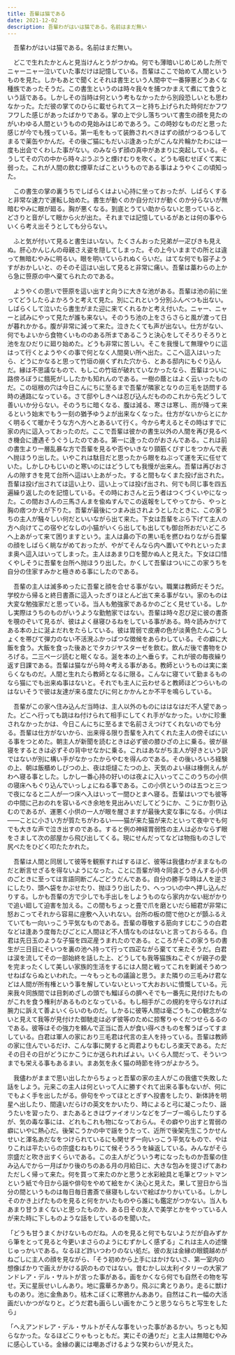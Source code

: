 ```yaml
---
title: 吾輩は猫である
date: 2021-12-02
description: 吾輩わがはいは猫である。名前はまだ無い
---
```


　吾輩わがはいは猫である。名前はまだ無い。

　どこで生れたかとんと見当けんとうがつかぬ。何でも薄暗いじめじめした所でニャーニャー泣いていた事だけは記憶している。吾輩はここで始めて人間というものを見た。しかもあとで聞くとそれは書生という人間中で一番獰悪どうあくな種族であったそうだ。この書生というのは時々我々を捕つかまえて煮にて食うという話である。しかしその当時は何という考もなかったから別段恐しいとも思わなかった。ただ彼の掌てのひらに載せられてスーと持ち上げられた時何だかフワフワした感じがあったばかりである。掌の上で少し落ちついて書生の顔を見たのがいわゆる人間というものの見始みはじめであろう。この時妙なものだと思った感じが今でも残っている。第一毛をもって装飾されべきはずの顔がつるつるしてまるで薬缶やかんだ。その後ご猫にもだいぶ逢あったがこんな片輪かたわには一度も出会でくわした事がない。のみならず顔の真中があまりに突起している。そうしてその穴の中から時々ぷうぷうと煙けむりを吹く。どうも咽むせぽくて実に弱った。これが人間の飲む煙草たばこというものである事はようやくこの頃知った。

　この書生の掌の裏うちでしばらくはよい心持に坐っておったが、しばらくすると非常な速力で運転し始めた。書生が動くのか自分だけが動くのか分らないが無暗むやみに眼が廻る。胸が悪くなる。到底とうてい助からないと思っていると、どさりと音がして眼から火が出た。それまでは記憶しているがあとは何の事やらいくら考え出そうとしても分らない。

　ふと気が付いて見ると書生はいない。たくさんおった兄弟が一疋ぴきも見えぬ。肝心かんじんの母親さえ姿を隠してしまった。その上今いままでの所とは違って無暗むやみに明るい。眼を明いていられぬくらいだ。はてな何でも容子ようすがおかしいと、のそのそ這はい出して見ると非常に痛い。吾輩は藁わらの上から急に笹原の中へ棄てられたのである。

　ようやくの思いで笹原を這い出すと向うに大きな池がある。吾輩は池の前に坐ってどうしたらよかろうと考えて見た。別にこれという分別ふんべつも出ない。しばらくして泣いたら書生がまた迎に来てくれるかと考え付いた。ニャー、ニャーと試みにやって見たが誰も来ない。そのうち池の上をさらさらと風が渡って日が暮れかかる。腹が非常に減って来た。泣きたくても声が出ない。仕方がない、何でもよいから食物くいもののある所まであるこうと決心をしてそろりそろりと池を左ひだりに廻り始めた。どうも非常に苦しい。そこを我慢して無理やりに這はって行くとようやくの事で何となく人間臭い所へ出た。ここへ這入はいったら、どうにかなると思って竹垣の崩くずれた穴から、とある邸内にもぐり込んだ。縁は不思議なもので、もしこの竹垣が破れていなかったなら、吾輩はついに路傍ろぼうに餓死がししたかも知れんのである。一樹の蔭とはよく云いったものだ。この垣根の穴は今日こんにちに至るまで吾輩が隣家となりの三毛を訪問する時の通路になっている。さて邸やしきへは忍び込んだもののこれから先どうして善いいか分らない。そのうちに暗くなる、腹は減る、寒さは寒し、雨が降って来るという始末でもう一刻の猶予ゆうよが出来なくなった。仕方がないからとにかく明るくて暖かそうな方へ方へとあるいて行く。今から考えるとその時はすでに家の内に這入っておったのだ。ここで吾輩は彼かの書生以外の人間を再び見るべき機会に遭遇そうぐうしたのである。第一に逢ったのがおさんである。これは前の書生より一層乱暴な方で吾輩を見るや否やいきなり頸筋くびすじをつかんで表へ抛ほうり出した。いやこれは駄目だと思ったから眼をねぶって運を天に任せていた。しかしひもじいのと寒いのにはどうしても我慢が出来ん。吾輩は再びおさんの隙すきを見て台所へ這はい上あがった。すると間もなくまた投げ出された。吾輩は投げ出されては這い上り、這い上っては投げ出され、何でも同じ事を四五遍繰り返したのを記憶している。その時におさんと云う者はつくづくいやになった。この間おさんの三馬さんまを偸ぬすんでこの返報をしてやってから、やっと胸の痞つかえが下りた。吾輩が最後につまみ出されようとしたときに、この家うちの主人が騒々しい何だといいながら出て来た。下女は吾輩をぶら下げて主人の方へ向けてこの宿やどなしの小猫がいくら出しても出しても御台所おだいどころへ上あがって来て困りますという。主人は鼻の下の黒い毛を撚ひねりながら吾輩の顔をしばらく眺ながめておったが、やがてそんなら内へ置いてやれといったまま奥へ這入はいってしまった。主人はあまり口を聞かぬ人と見えた。下女は口惜くやしそうに吾輩を台所へ抛ほうり出した。かくして吾輩はついにこの家うちを自分の住家すみかと極きめる事にしたのである。

　吾輩の主人は滅多めったに吾輩と顔を合せる事がない。職業は教師だそうだ。学校から帰ると終日書斎に這入ったぎりほとんど出て来る事がない。家のものは大変な勉強家だと思っている。当人も勉強家であるかのごとく見せている。しかし実際はうちのものがいうような勤勉家ではない。吾輩は時々忍び足に彼の書斎を覗のぞいて見るが、彼はよく昼寝ひるねをしている事がある。時々読みかけてある本の上に涎よだれをたらしている。彼は胃弱で皮膚の色が淡黄色たんこうしょくを帯びて弾力のない不活溌ふかっぱつな徴候をあらわしている。その癖に大飯を食う。大飯を食った後あとでタカジヤスターゼを飲む。飲んだ後で書物をひろげる。二三ページ読むと眠くなる。涎を本の上へ垂らす。これが彼の毎夜繰り返す日課である。吾輩は猫ながら時々考える事がある。教師というものは実に楽らくなものだ。人間と生れたら教師となるに限る。こんなに寝ていて勤まるものなら猫にでも出来ぬ事はないと。それでも主人に云わせると教師ほどつらいものはないそうで彼は友達が来る度たびに何とかかんとか不平を鳴らしている。

　吾輩がこの家へ住み込んだ当時は、主人以外のものにははなはだ不人望であった。どこへ行っても跳はね付けられて相手にしてくれ手がなかった。いかに珍重されなかったかは、今日こんにちに至るまで名前さえつけてくれないのでも分る。吾輩は仕方がないから、出来得る限り吾輩を入れてくれた主人の傍そばにいる事をつとめた。朝主人が新聞を読むときは必ず彼の膝ひざの上に乗る。彼が昼寝をするときは必ずその背中せなかに乗る。これはあながち主人が好きという訳ではないが別に構い手がなかったからやむを得んのである。その後いろいろ経験の上、朝は飯櫃めしびつの上、夜は炬燵こたつの上、天気のよい昼は椽側えんがわへ寝る事とした。しかし一番心持の好いのは夜よに入いってここのうちの小供の寝床へもぐり込んでいっしょにねる事である。この小供というのは五つと三つで夜になると二人が一つ床へ入はいって一間ひとまへ寝る。吾輩はいつでも彼等の中間に己おのれを容いるべき余地を見出みいだしてどうにか、こうにか割り込むのであるが、運悪く小供の一人が眼を醒さますが最後大変な事になる。小供は――ことに小さい方が質たちがわるい――猫が来た猫が来たといって夜中でも何でも大きな声で泣き出すのである。すると例の神経胃弱性の主人は必かならず眼をさまして次の部屋から飛び出してくる。現にせんだってなどは物指ものさしで尻ぺたをひどく叩たたかれた。

　吾輩は人間と同居して彼等を観察すればするほど、彼等は我儘わがままなものだと断言せざるを得ないようになった。ことに吾輩が時々同衾どうきんする小供のごときに至っては言語同断ごんごどうだんである。自分の勝手な時は人を逆さにしたり、頭へ袋をかぶせたり、抛ほうり出したり、へっついの中へ押し込んだりする。しかも吾輩の方で少しでも手出しをしようものなら家内かない総がかりで追い廻して迫害を加える。この間もちょっと畳で爪を磨といだら細君が非常に怒おこってそれから容易に座敷へ入いれない。台所の板の間で他ひとが顫ふるえていても一向いっこう平気なものである。吾輩の尊敬する筋向すじむこうの白君などは逢あう度毎たびごとに人間ほど不人情なものはないと言っておらるる。白君は先日玉のような子猫を四疋産うまれたのである。ところがそこの家うちの書生が三日目にそいつを裏の池へ持って行って四疋ながら棄てて来たそうだ。白君は涙を流してその一部始終を話した上、どうしても我等猫族ねこぞくが親子の愛を完まったくして美しい家族的生活をするには人間と戦ってこれを剿滅そうめつせねばならぬといわれた。一々もっともの議論と思う。また隣りの三毛みけ君などは人間が所有権という事を解していないといって大おおいに憤慨している。元来我々同族間では目刺めざしの頭でも鰡ぼらの臍へそでも一番先に見付けたものがこれを食う権利があるものとなっている。もし相手がこの規約を守らなければ腕力に訴えて善よいくらいのものだ。しかるに彼等人間は毫ごうもこの観念がないと見えて我等が見付けた御馳走は必ず彼等のために掠奪りゃくだつせらるるのである。彼等はその強力を頼んで正当に吾人が食い得べきものを奪うばってすましている。白君は軍人の家におり三毛君は代言の主人を持っている。吾輩は教師の家に住んでいるだけ、こんな事に関すると両君よりもむしろ楽天である。ただその日その日がどうにかこうにか送られればよい。いくら人間だって、そういつまでも栄える事もあるまい。まあ気を永く猫の時節を待つがよかろう。

　我儘わがままで思い出したからちょっと吾輩の家の主人がこの我儘で失敗した話をしよう。元来この主人は何といって人に勝すぐれて出来る事もないが、何にでもよく手を出したがる。俳句をやってほととぎすへ投書をしたり、新体詩を明星へ出したり、間違いだらけの英文をかいたり、時によると弓に凝こったり、謡うたいを習ったり、またあるときはヴァイオリンなどをブーブー鳴らしたりするが、気の毒な事には、どれもこれも物になっておらん。その癖やり出すと胃弱の癖にいやに熱心だ。後架こうかの中で謡をうたって、近所で後架先生こうかせんせいと渾名あだなをつけられているにも関せず一向いっこう平気なもので、やはりこれは平たいらの宗盛むねもりにて候そうろうを繰返している。みんながそら宗盛だと吹き出すくらいである。この主人がどういう考になったものか吾輩の住み込んでから一月ばかり後のちのある月の月給日に、大きな包みを提さげてあわただしく帰って来た。何を買って来たのかと思うと水彩絵具と毛筆とワットマンという紙で今日から謡や俳句をやめて絵をかく決心と見えた。果して翌日から当分の間というものは毎日毎日書斎で昼寝もしないで絵ばかりかいている。しかしそのかき上げたものを見ると何をかいたものやら誰にも鑑定がつかない。当人もあまり甘うまくないと思ったものか、ある日その友人で美学とかをやっている人が来た時に下しものような話をしているのを聞いた。

「どうも甘うまくかけないものだね。人のを見ると何でもないようだが自みずから筆をとって見ると今更いまさらのようにむずかしく感ずる」これは主人の述懐じゅっかいである。なるほど詐いつわりのない処だ。彼の友は金縁の眼鏡越めがねごしに主人の顔を見ながら、「そう初めから上手にはかけないさ、第一室内の想像ばかりで画えがかける訳のものではない。昔むかし以太利イタリーの大家アンドレア・デル・サルトが言った事がある。画をかくなら何でも自然その物を写せ。天に星辰せいしんあり。地に露華ろかあり。飛ぶに禽とりあり。走るに獣けものあり。池に金魚あり。枯木こぼくに寒鴉かんああり。自然はこれ一幅の大活画だいかつがなりと。どうだ君も画らしい画をかこうと思うならちと写生をしたら」

「へえアンドレア・デル・サルトがそんな事をいった事があるかい。ちっとも知らなかった。なるほどこりゃもっともだ。実にその通りだ」と主人は無暗むやみに感心している。金縁の裏には嘲あざけるような笑わらいが見えた。

